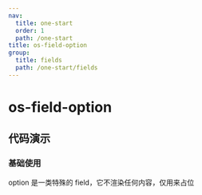 ```yaml
---
nav:
  title: one-start
  order: 1
  path: /one-start
title: os-field-option
group:
  title: fields
  path: /one-start/fields
---
```


# os-field-option

## 代码演示

### 基础使用

option 是一类特殊的 field，它不渲染任何内容，仅用来占位

<code src="../demos/field-option/simple.tsx" />
